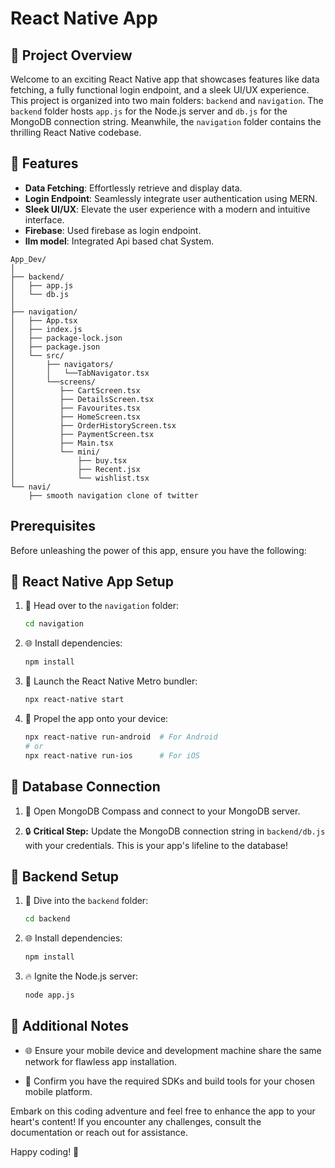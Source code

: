 # React Native App 

## 🚀 Project Overview

Welcome to an exciting React Native app that showcases features like data fetching, a fully functional login endpoint, and a sleek UI/UX experience. This project is organized into two main folders: `backend` and `navigation`. The `backend` folder hosts `app.js` for the Node.js server and `db.js` for the MongoDB connection string. Meanwhile, the `navigation` folder contains the thrilling React Native codebase.

## 🌟 Features

- **Data Fetching**: Effortlessly retrieve and display data.
- **Login Endpoint**: Seamlessly integrate user authentication using MERN.
- **Sleek UI/UX**: Elevate the user experience with a modern and intuitive interface.
- **Firebase**: Used firebase as login endpoint. 
- **llm model**: Integrated Api based chat System.

```plaintext
App_Dev/
│
├── backend/
│   ├── app.js
│   └── db.js
│
├── navigation/
│   ├── App.tsx
│   ├── index.js
│   ├── package-lock.json
│   ├── package.json
│   └── src/
│       ├── navigators/
│       │   └──TabNavigator.tsx
│       └──screens/
│          ├── CartScreen.tsx
│          ├── DetailsScreen.tsx
│          ├── Favourites.tsx
│          ├── HomeScreen.tsx
│          ├── OrderHistoryScreen.tsx
│          ├── PaymentScreen.tsx
│          ├── Main.tsx
│          └── mini/
│              ├── buy.tsx
│              ├── Recent.jsx
│              └── wishlist.tsx
└── navi/
    ├── smooth navigation clone of twitter
```


## Prerequisites

Before unleashing the power of this app, ensure you have the following:

## 🚀 React Native App Setup

1. 🚀 Head over to the `navigation` folder:
    ```bash
    cd navigation
    ```

2. 🌐 Install dependencies:
    ```bash
    npm install
    ```

3. 🚀 Launch the React Native Metro bundler:
    ```bash
    npx react-native start
    ```

4. 🚀 Propel the app onto your device:
    ```bash
    npx react-native run-android  # For Android
    # or
    npx react-native run-ios      # For iOS
    ```

## 💾 Database Connection

1. 🚀 Open MongoDB Compass and connect to your MongoDB server.

2. 🔒 **Critical Step:** Update the MongoDB connection string in `backend/db.js` with your credentials. This is your app's lifeline to the database!


## 🔧 Backend Setup

1. 🚀 Dive into the `backend` folder:
    ```bash
    cd backend
    ```

2. 🌐 Install dependencies:
    ```bash
    npm install
    ```

3. 🔥 Ignite the Node.js server:
    ```bash
    node app.js
    ```





## 📝 Additional Notes

- 🌐 Ensure your mobile device and development machine share the same network for flawless app installation.

- 🧰 Confirm you have the required SDKs and build tools for your chosen mobile platform.

Embark on this coding adventure and feel free to enhance the app to your heart's content! If you encounter any challenges, consult the documentation or reach out for assistance.

Happy coding! 🚀
